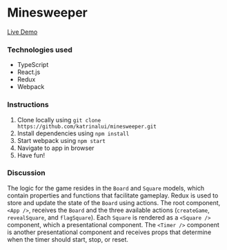# Minesweeper

[Live Demo](https://katrinalui.github.io/minesweeper)

### Technologies used
- TypeScript
- React.js
- Redux
- Webpack

### Instructions
1. Clone locally using `git clone https://github.com/katrinalui/minesweeper.git`
2. Install dependencies using `npm install`
3. Start webpack using `npm start`
4. Navigate to app in browser
5. Have fun!

### Discussion
The logic for the game resides in the `Board` and `Square` models, which contain properties and functions that facilitate gameplay. Redux is used to store and update the state of the `Board` using actions. The root component, `<App />`, receives the `Board` and the three available actions (`createGame`, `revealSquare`, and `flagSquare`). Each `Square` is rendered as a `<Square />` component, which a presentational component. The `<Timer />` component is another presentational component and receives props that determine when the timer should start, stop, or reset.
